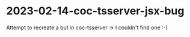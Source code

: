 # 2023-02-14-coc-tsserver-jsx-bug

Attempt to recreate a but in coc-tsserver -> I couldn't find one :-)
